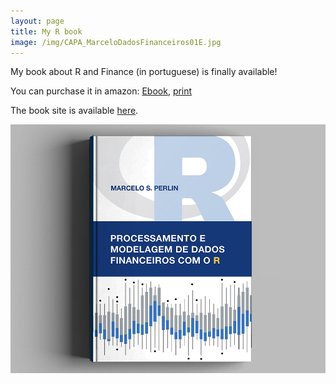```yaml
---
layout: page
title: My R book
image: /img/CAPA_MarceloDadosFinanceiros01E.jpg
---
```


My book about R and Finance (in portuguese) is finally available! 

You can purchase it in amazon: [Ebook](https://www.amazon.com.br/dp/B01N4VXYPM), [print](https://www.amazon.com/dp/8592243513)

The book site is available [here]( https://sites.google.com/view/r-financas/p%C3%A1gina-inicial).

![](/img/CAPA_MarceloDadosFinanceiros01E.jpg)



